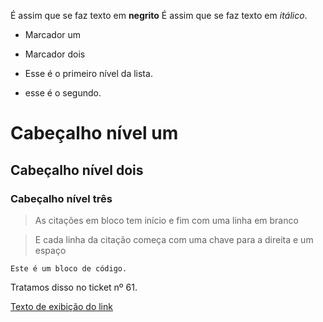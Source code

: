 É assim que se faz texto em **negrito**
É assim que se faz texto em *itálico*.

* Marcador um
* Marcador dois

* Esse é o primeiro nível da lista.
* esse é o segundo.

# Cabeçalho nível um
## Cabeçalho nível dois

### Cabeçalho nível três

> As citações em bloco tem início e fim com uma linha em branco

> E cada linha da citação começa com uma chave para a direita e um espaço

```
Este é um bloco de código.

```

Tratamos disso no ticket nº 61.

[Texto de exibição do link](http://www.exemplodeurl.com) 

